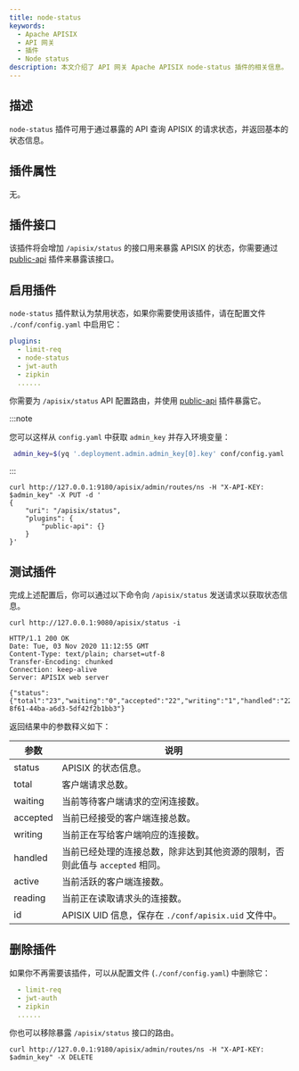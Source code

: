 ```yaml
---
title: node-status
keywords:
  - Apache APISIX
  - API 网关
  - 插件
  - Node status
description: 本文介绍了 API 网关 Apache APISIX node-status 插件的相关信息。
---
```


<!--
#
# Licensed to the Apache Software Foundation (ASF) under one or more
# contributor license agreements.  See the NOTICE file distributed with
# this work for additional information regarding copyright ownership.
# The ASF licenses this file to You under the Apache License, Version 2.0
# (the "License"); you may not use this file except in compliance with
# the License.  You may obtain a copy of the License at
#
#     http://www.apache.org/licenses/LICENSE-2.0
#
# Unless required by applicable law or agreed to in writing, software
# distributed under the License is distributed on an "AS IS" BASIS,
# WITHOUT WARRANTIES OR CONDITIONS OF ANY KIND, either express or implied.
# See the License for the specific language governing permissions and
# limitations under the License.
#
-->

## 描述

`node-status` 插件可用于通过暴露的 API 查询 APISIX 的请求状态，并返回基本的状态信息。

## 插件属性

无。

## 插件接口

该插件将会增加 `/apisix/status` 的接口用来暴露 APISIX 的状态，你需要通过 [public-api](public-api.md) 插件来暴露该接口。

## 启用插件

`node-status` 插件默认为禁用状态，如果你需要使用该插件，请在配置文件 `./conf/config.yaml` 中启用它：

``` yaml title="./conf/config.yaml"
plugins:
  - limit-req
  - node-status
  - jwt-auth
  - zipkin
  ......
```

你需要为 `/apisix/status` API 配置路由，并使用 [public-api](public-api.md) 插件暴露它。

:::note

您可以这样从 `config.yaml` 中获取 `admin_key` 并存入环境变量：

```bash
 admin_key=$(yq '.deployment.admin.admin_key[0].key' conf/config.yaml | sed 's/"//g')
```

:::

```shell
curl http://127.0.0.1:9180/apisix/admin/routes/ns -H "X-API-KEY: $admin_key" -X PUT -d '
{
    "uri": "/apisix/status",
    "plugins": {
        "public-api": {}
    }
}'
```

## 测试插件

完成上述配置后，你可以通过以下命令向 `/apisix/status` 发送请求以获取状态信息。

```shell
curl http://127.0.0.1:9080/apisix/status -i
```

```shell
HTTP/1.1 200 OK
Date: Tue, 03 Nov 2020 11:12:55 GMT
Content-Type: text/plain; charset=utf-8
Transfer-Encoding: chunked
Connection: keep-alive
Server: APISIX web server

{"status":{"total":"23","waiting":"0","accepted":"22","writing":"1","handled":"22","active":"1","reading":"0"},"id":"6790a064-8f61-44ba-a6d3-5df42f2b1bb3"}
```

返回结果中的参数释义如下：

| 参数         | 说明                                                                    |
| ------------ | ---------------------------------------------------------------------- |
| status       | APISIX 的状态信息。                                                     |
| total        | 客户端请求总数。                                                        |
| waiting      | 当前等待客户端请求的空闲连接数。                                          |
| accepted     | 当前已经接受的客户端连接总数。                                            |
| writing      | 当前正在写给客户端响应的连接数。                                          |
| handled      | 当前已经处理的连接总数，除非达到其他资源的限制，否则此值与 `accepted` 相同。 |
| active       | 当前活跃的客户端连接数。                                                 |
| reading      | 当前正在读取请求头的连接数。                                              |
| id           | APISIX UID 信息，保存在 `./conf/apisix.uid` 文件中。                |

## 删除插件

如果你不再需要该插件，可以从配置文件 (`./conf/config.yaml`) 中删除它：

``` yaml title="conf/config.yaml"
  - limit-req
  - jwt-auth
  - zipkin
  ......
```

你也可以移除暴露 `/apisix/status` 接口的路由。

```shell
curl http://127.0.0.1:9180/apisix/admin/routes/ns -H "X-API-KEY: $admin_key" -X DELETE
```

